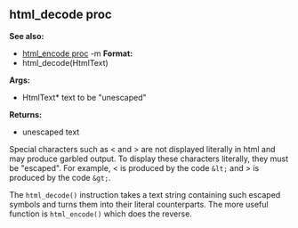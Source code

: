 ## html_decode proc
**See also:**
*   [html_encode proc](/ref/proc/html_encode.md) -m<!-- -->
**Format:**
*   html_decode(HtmlText)
<!-- -->
**Args:**
*   HtmlText* text to be \"unescaped\"
<!-- -->
**Returns:**
*   unescaped text


Special characters such as \< and \> are not displayed
literally in html and may produce garbled output. To display these
characters literally, they must be \"escaped\". For example, \< is
produced by the code `&lt;` and \> is produced by the code `&gt;`.


The `html_decode()` instruction takes a text string containing
such escaped symbols and turns them into their literal counterparts. The
more useful function is `html_encode()` which does the reverse.